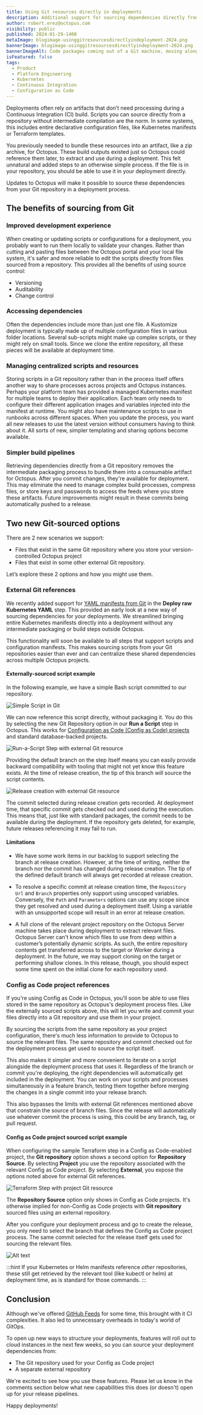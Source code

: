 ```yaml
---
title: Using Git resources directly in deployments
description: Additional support for sourcing dependencies directly from Git without intermediate packaging.
author: robert.erez@octopus.com
visibility: public
published: 2024-01-29-1400
metaImage: blogimage-usinggitresourcesdirectlyindeployment-2024.png
bannerImage: blogimage-usinggitresourcesdirectlyindeployment-2024.png
bannerImageAlt: Code packages coming out of a Git machine, moving along a conveyor belt into an Octopus machine, then becoming versioned releases.
isFeatured: false
tags: 
  - Product
  - Platform Engineering
  - Kubernetes
  - Continuous Integration
  - Configuration as Code
---
```


Deployments often rely on artifacts that don’t need processing during a Continuous Integration (CI) build. Scripts you can source directly from a repository without intermediate compilation are the norm. In some systems, this includes entire declarative configuration files, like Kubernetes manifests or Terraform templates. 

You previously needed to bundle these resources into an artifact, like a zip archive, for Octopus. These build outputs existed just so Octopus could reference them later, to extract and use during a deployment. This felt unnatural and added steps to an otherwise simple process. If the file is in your repository, you should be able to use it in your deployment directly.

Updates to Octopus will make it possible to source these dependencies from your Git repository in a deployment process.

## The benefits of sourcing from Git

### Improved development experience

When creating or updating scripts or configurations for a deployment, you probably want to run them locally to validate your changes. Rather than cutting and pasting files between the Octopus portal and your local file system, it's safer and more reliable to edit the scripts directly from files sourced from a repository. This provides all the benefits of using source control:

- Versioning
- Auditability
- Change control

### Accessing dependencies

Often the dependencies include more than just one file. A Kustomize deployment is typically made up of multiple configuration files in various folder locations. Several sub-scripts might make up complex scripts, or they might rely on small tools. Since we clone the entire repository, all these pieces will be available at deployment time.

### Managing centralized scripts and resources

Storing scripts in a Git repository rather than in the process itself offers another way to share processes across projects and Octopus instances. Perhaps your platform team has provided a managed Kubernetes manifest for multiple teams to deploy their application. Each team only needs to configure their different application images and variables injected into the manifest at runtime. You might also have maintenance scripts to use in runbooks across different spaces. When you update the process, you want all new releases to use the latest version without consumers having to think about it. All sorts of new, simpler templating and sharing options become available.

### Simpler build pipelines

Retrieving dependencies directly from a Git repository removes the intermediate packaging process to bundle them into a consumable artifact for Octopus. After you commit changes, they're available for deployment. This may eliminate the need to manage complex build processes, compress files, or store keys and passwords to access the feeds where you store these artifacts. Future improvements might result in these commits being automatically pushed to a release.

## Two new Git-sourced options

There are 2 new scenarios we  support: 

- Files that exist in the same Git repository where you store your version-controlled Octopus project
- Files that exist in some other external Git repository. 

Let’s explore these 2 options and how you might use them.

### External Git references

We recently added support for [YAML manifests from Git](https://octopus.com/blog/manifests-from-git) in the **Deploy raw Kubernetes YAML** step. This provided an early look at a new way of sourcing dependencies for your deployments. We streamlined bringing entire Kubernetes manifests directly into a deployment without any intermediate packaging or build steps outside Octopus.

This functionality will soon be available to all steps that support scripts and configuration manifests. This makes sourcing scripts from your Git repositories easier than ever and can centralize these shared dependencies across multiple Octopus projects. 

#### Externally-sourced script example

In the following example, we have a simple Bash script committed to our repository.

![Simple Script in Git](external-git-bash.png)

We can now reference this script directly, without packaging it. You do this by selecting the new Git Repository option in our **Run a Script** step in Octopus. This works for [Configuration as Code (Config as Code) projects](https://octopus.com/docs/projects/version-control) and standard database-backed projects.

![Run-a-Script Step with external Git resource](external-git-run-a-script.png)

Providing the default branch on the step itself means you can easily provide backward compatibility with tooling that might not yet know this feature exists. At the time of release creation, the tip of this branch will source the script contents.

![Release creation with external Git resource](external-git-release-creation.png)

The commit selected during release creation gets recorded. At deployment time, that specific commit gets checked out and used during the execution. This means that, just like with standard packages, the commit needs to be available during the deployment. If the repository gets deleted, for example, future releases referencing it may fail to run.

#### Limitations

- We have some work items in our backlog to support selecting the branch at release creation. However, at the time of writing, neither the branch nor the commit has changed during release creation. The tip of the defined default branch will always get recorded at release creation.

- To resolve a specific commit at release creation time, the `Repository Url` and `Branch` properties only support using unscoped variables. Conversely, the `Path` and `Parameters` options can use any scope since they get resolved and used during a deployment itself. Using a variable with an unsupported scope will result in an error at release creation.

- A full clone of the relevant project repository on the Octopus Server machine takes place during deployment to extract relevant files. Octopus Server can't know which files to use from deep within a customer’s potentially dynamic scripts. As such, the entire repository contents get transferred across to the target or Worker during a deployment. In the future, we may support cloning on the target or performing shallow clones. In this release, though, you should expect some time spent on the initial clone for each repository used.

### Config as Code project references

If you're using Config as Code in Octopus, you'll soon be able to use files stored in the same repository as Octopus's deployment process files. Like the externally sourced scripts above, this will let you write and commit your files directly into a Git repository and use them in your project. 

By sourcing the scripts from the same repository as your project configuration, there's much less information to provide to Octopus to source the relevant files. The same repository and commit checked out for the deployment process get used to source the script itself. 

This also makes it simpler and more convenient to iterate on a script alongside the deployment process that uses it. Regardless of the branch or commit you're deploying, the right dependencies will automatically get included in the deployment. You can work on your scripts and processes simultaneously in a feature branch, testing them together before merging the changes in a single commit into your release branch.

This also bypasses the limits with external Git references mentioned above that constrain the source of branch files. Since the release will automatically use whatever commit the process is using, this could be any branch, tag, or pull request.

#### Config as Code project sourced script example

When configuring the sample Terraform step in a Config as Code-enabled project, the **Git repository** option shows a second option for **Repository Source**.  By selecting **Project** you use the repository associated with the relevant Config as Code project. By selecting **External**, you expose the options noted above for external Git references.

![Terraform Step with project Git resource](cac-git-terraform.png)

The **Repository Source** option only shows in Config as Code projects. It's otherwise implied for non-Config as Code projects with **Git repository** sourced files using an external repository.

After you configure your deployment process and go to create the release, you only need to select the branch that defines the Config as Code project process. The same commit selected for the release itself gets used for sourcing the relevant files.

![Alt text](image.png)

:::hint
If your Kubernetes or Helm manifests reference _other_ repositories, these still get retrieved by the relevant tool (like kubectl or helm) at deployment time, as is standard for those commands.
:::

## Conclusion

Although we've offered [GitHub Feeds](https://octopus.com/docs/packaging-applications/package-repositories/github-feeds) for some time, this brought with it CI complexities. It also led to unnecessary overheads in today's world of GitOps.

To open up new ways to structure your deployments, features will roll out to cloud instances in the next few weeks, so you can source your deployment dependencies from:

- The Git repository used for your Config as Code project 
- A separate external repository

We're excited to see how you use these features. Please let us know in the comments section below what new capabilities this does (or doesn't) open up for your release pipelines.

Happy deployments!
